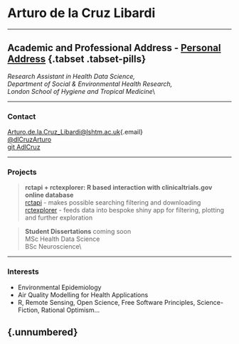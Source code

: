 
# Arturo de la Cruz Libardi

------------------------------------------------------------------------

## Academic and Professional Address - [Personal Address](https://ihavetodothisifnot.wordpress.com/) {.tabset .tabset-pills}

*Research Assistant in Health Data Science,*\
*Department of Social & Environmental Health Research,*\
*London School of Hygiene and Tropical Medicine*\

------------------------------------------------------------------------

### Contact

[Arturo.de.la.Cruz_Libardi\@lshtm.ac.uk](mailto:Arturo.de.la.Cruz_Libardi@lshtm.ac.uk){.email}\
[\@dlCruzArturo](https://twitter.com/dlCruzArturo)\
[git AdlCruz](https://github.com/AdlCruz)

------------------------------------------------------------------------

### Projects

> **rctapi + rctexplorer: R based interaction with clinicaltrials.gov online database**\
> [rctapi](https://github.com/AdlCruz/rctapi) - makes possible searching filtering and downloading\
> [rctexplorer](https://github.com/AdlCruz/rctexplorer) - feeds data into bespoke shiny app for filtering, plotting and further exploration

> **Student Dissertations** coming soon\
> MSc Health Data Science\
> BSc Neuroscience\

------------------------------------------------------------------------

### Interests

-   Environmental Epidemiology
-   Air Quality Modelling for Health Applications
-   R, Remote Sensing, Open Science, Free Software Principles, Science-Fiction, Rational Optimism...

##  {.unnumbered}
